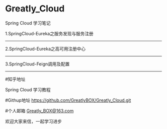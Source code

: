 # Greatly_Cloud
Spring  Cloud  学习笔记

1.SpringCloud-Eureka之服务发现与服务注册
***
2.SpringCloud-Eureka之高可用注册中心
***
3.SpringCloud-Feign调用及配置
***


#知乎地址

Spring Cloud 学习教程

#Githup地址
https://github.com/GreatlyBOX/Greatly_Cloud.git

#个人邮箱
Greatly_BOX@163.com


欢迎大家来信，一起学习进步